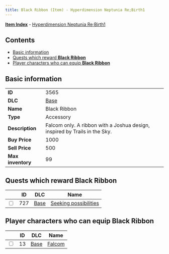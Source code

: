 ```yaml
---
title: Black Ribbon (Item) - Hyperdimension Neptunia Re;Birth1
---
```


[**Item Index**](/neptunia/rb1/item/index.html) - [Hyperdimension Neptunia Re;Birth1](/neptunia/rb1)

## Contents

- [Basic information](#basic-information)
- [Quests which reward **Black Ribbon**](#quests-which-reward-black-ribbon)
- [Player characters who can equip **Black Ribbon**](#player-characters-who-can-equip-black-ribbon)
## Basic information

|   |   |
| -- | -- |
| **ID** | 3565 |
| **DLC** | [Base](/neptunia/rb1/dlc/1-base.html) |
| **Name** | Black Ribbon |
| **Type** | Accessory |
| **Description** | Falcom only. A ribbon with a Joshua design, inspired by Trails in the Sky. |
| **Buy Price** | 1000 |
| **Sell Price** | 500 |
| **Max inventory** | 99 |


## Quests which reward **Black Ribbon**

|    | ID | DLC | Name |
| -- | -- | --- | ---- |
| <input type="checkbox" id="rb1-quest-1-727" class="trackbox" /> | 727 | [Base](/neptunia/rb1/dlc/1-base.html) | [Seeking possibilities](/neptunia/rb1/quest/1-727-seeking-possibilities.html) |


## Player characters who can equip **Black Ribbon**

|    | ID | DLC | Name |
| -- | -- | --- | ---- |
| <input type="checkbox" id="rb1-player-1-13" class="trackbox" /> | 13 | [Base](/neptunia/rb1/dlc/1-base.html) | [Falcom](/neptunia/rb1/player/1-13-falcom.html) |
